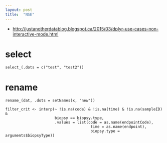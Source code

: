 ```yaml
---
layout: post
title:  "NSE"
---
```


* http://justanotherdatablog.blogspot.ca/2015/03/dplyr-use-cases-non-interactive-mode.html

# select

```{r}
select_(.dots = c("test", "test2"))
```

# rename

```{r}
rename_(dat, .dots = setNames(x, "new"))
```


```{r}
filter_crit <- interp(~ !is.na(code) & !is.na(time) & !is.na(sampleID) &
                      biopsy == biopsy.type,
                      .values = list(code = as.name(endpointCode),
                                      time = as.name(endpoint),
                                      biopsy.type = arguments$biopsyType))
```
